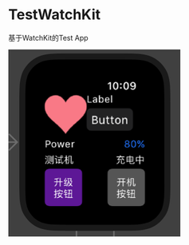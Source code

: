 # TestWatchKit
基于WatchKit的Test App

![image](https://github.com/GuoBettyMs/TestWatchKit/blob/main/WatchAppTest/Screenshoot/watchMainPage.png)
